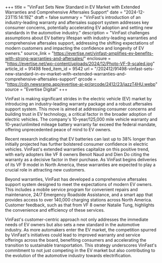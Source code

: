 +++
title = "VinFast Sets New Standard in EV Market with Extended Warranties and Comprehensive Aftersales Support"
date = "2024-12-23T15:14:19Z"
draft = false
summary = "VinFast's introduction of an industry-leading warranty and aftersales support system addresses key consumer concerns, potentially accelerating EV adoption and setting new standards in the automotive industry."
description = "VinFast challenges assumptions about EV battery lifespan with industry-leading warranties and comprehensive aftersales support, addressing the shifting expectations of modern customers and impacting the confidence and longevity of EV owners."
source_link = "https://evertise.net/vinfast-amplifies-ev-benefits-with-strong-warranties-and-aftersales/"
enclosure = "https://evertise.net/wp-content/uploads/2024/12/Photo-VF-9-scaled.jpg"
article_id = 91498
feed_item_id = 9542
url = "/202412/91498-vinfast-sets-new-standard-in-ev-market-with-extended-warranties-and-comprehensive-aftersales-support"
qrcode = "https://cdn.newsramp.app/evertise-ai-pr/qrcode/2412/23/jazzT4HU.webp"
source = "Evertise Digital"
+++

<p>VinFast is making significant strides in the electric vehicle (EV) market by introducing an industry-leading warranty package and a robust aftersales support system. This move is aimed at addressing consumer concerns and building trust in EV technology, a critical factor in the broader adoption of electric vehicles. The company's 10-year/125,000 mile vehicle warranty and 10-year/unlimited mileage battery warranty far exceed the federal mandate, offering unprecedented peace of mind to EV owners.</p><p>Recent research indicating that EV batteries can last up to 38% longer than initially projected has further bolstered consumer confidence in electric vehicles. VinFast's extended warranties capitalize on this positive trend, with early adopters like VF 8 owners Benoit Naud and Dien Do citing the warranty as a decisive factor in their purchase. As VinFast begins deliveries of its VF 9 model in North America, these warranties are expected to play a crucial role in attracting new customers.</p><p>Beyond warranties, VinFast has developed a comprehensive aftersales support system designed to meet the expectations of modern EV owners. This includes a mobile service program for convenient repairs and maintenance, 24/7 Emergency Roadside Assistance, and a smart app that provides access to over 140,000 charging stations across North America. Customer feedback, such as that from VF 8 owner Natalie Tung, highlights the convenience and efficiency of these services.</p><p>VinFast's customer-centric approach not only addresses the immediate needs of EV owners but also sets a new standard in the automotive industry. As more automakers enter the EV market, the competition spurred by VinFast's initiatives could lead to improved warranty and service offerings across the board, benefiting consumers and accelerating the transition to sustainable transportation. This strategy underscores VinFast's commitment to not just competing in the EV market but also contributing to the evolution of the automotive industry towards electrification.</p>